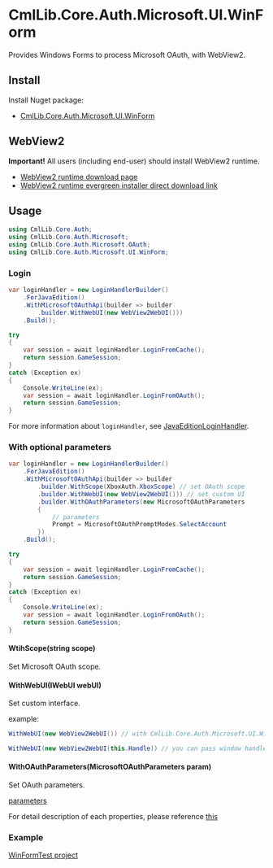 # CmlLib.Core.Auth.Microsoft.UI.WinForm

Provides Windows Forms to process Microsoft OAuth, with WebView2.

## Install

Install Nuget package:
- [CmlLib.Core.Auth.Microsoft.UI.WinForm](https://www.nuget.org/packages/CmlLib.Core.Auth.Microsoft.UI.WinForm)

## WebView2

**Important!** All users (including end-user) should install WebView2 runtime.
- [WebView2 runtime download page](https://developer.microsoft.com/en-us/microsoft-edge/webview2/#download-section)
- [WebView2 runtime evergreen installer direct download link](https://go.microsoft.com/fwlink/p/?LinkId=2124703)


## Usage

```csharp
using CmlLib.Core.Auth;
using CmlLib.Core.Auth.Microsoft;
using CmlLib.Core.Auth.Microsoft.OAuth;
using CmlLib.Core.Auth.Microsoft.UI.WinForm;
```

### Login

```csharp
var loginHandler = new LoginHandlerBuilder()
    .ForJavaEdition()
    .WithMicrosoftOAuthApi(builder => builder
        .builder.WithWebUI(new WebView2WebUI()))
    .Build();

try
{
    var session = await loginHandler.LoginFromCache();
    return session.GameSession;
}
catch (Exception ex)
{
    Console.WriteLine(ex);
    var session = await loginHandler.LoginFromOAuth();
    return session.GameSession;
}
```

For more information about `loginHandler`, see [JavaEditionLoginHandler](JavaEditionLoginHandler.md).

### With optional parameters

```csharp
var loginHandler = new LoginHandlerBuilder()
    .ForJavaEdition()
    .WithMicrosoftOAuthApi(builder => builder
        .builder.WithScope(XboxAuth.XboxScope) // set OAuth scope
        .builder.WithWebUI(new WebView2WebUI())) // set custom UI
        .builder.WithOAuthParameters(new MicrosoftOAuthParameters
        {
            // parameters
            Prompt = MicrosoftOAuthPromptModes.SelectAccount
        })
    .Build();

try
{
    var session = await loginHandler.LoginFromCache();
    return session.GameSession;
}
catch (Exception ex)
{
    Console.WriteLine(ex);
    var session = await loginHandler.LoginFromOAuth();
    return session.GameSession;
}
```

#### WtihScope(string scope)

Set Microsoft OAuth scope.

#### WithWebUI(IWebUI webUI)

Set custom interface.

example:

```csharp
WithWebUI(new WebView2WebUI()) // with CmlLib.Core.Auth.Microsoft.UI.WinForm package
```
```csharp
WithWebUI(new WebView2WebUI(this.Handle)) // you can pass window handle
```

#### WithOAuthParameters(MicrosoftOAuthParameters param)

Set OAuth parameters.

[parameters](https://github.com/AlphaBs/XboxAuthNet/blob/dev/XboxAuthNet/OAuth/MicrosoftOAuthParameters.cs)

For detail description of each properties, please reference [this](https://docs.microsoft.com/en-us/azure/active-directory/develop/v2-oauth2-auth-code-flow#request-an-authorization-code)

### Example

[WinFormTest project](https://github.com/CmlLib/CmlLib.Core.Auth.Microsoft/blob/master/src/samples/WinFormTest/Form1.cs)